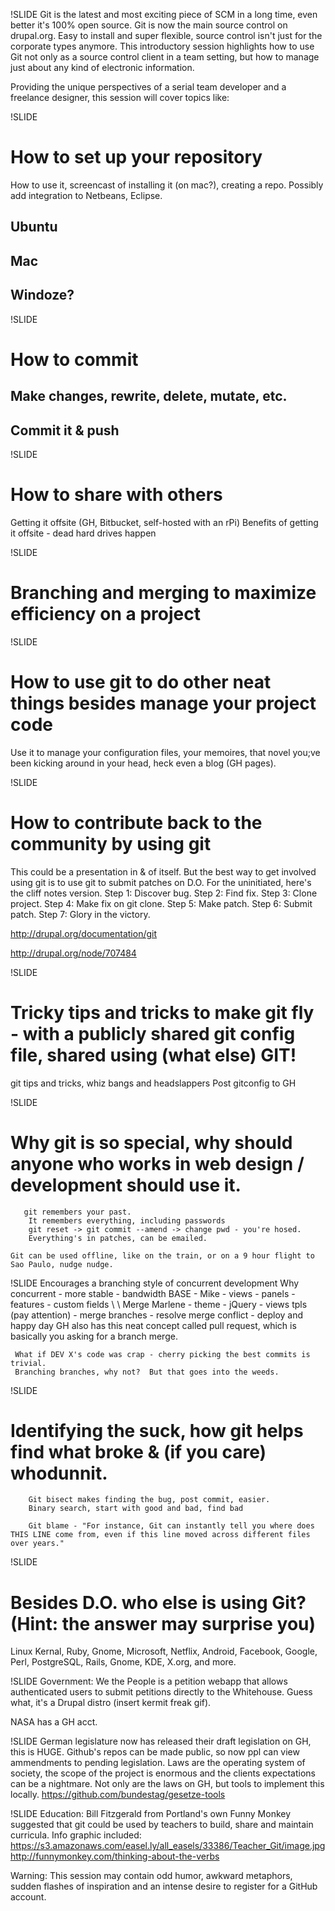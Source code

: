 !SLIDE
Git is the latest and most exciting piece of SCM in a long time, even better it's 100% open source.  Git is now the main source control on drupal.org. Easy to install and super flexible, source control isn't just for the corporate types anymore.    This introductory session highlights how to use Git not only as a source control client in a team setting, but how to manage just about any kind of electronic information.

   Providing the unique perspectives of a serial team developer and a freelance designer, this session will cover topics like:

!SLIDE
# How to set up your repository
  How to use it, screencast of installing it (on mac?), creating a repo.
    Possibly add integration to Netbeans, Eclipse.
  ## Ubuntu
  ## Mac
  ## Windoze?

!SLIDE
# How to commit

  ## Make changes, rewrite, delete, mutate, etc.
  ## Commit it & push
!SLIDE
# How to share with others
  Getting it offsite (GH, Bitbucket, self-hosted with an rPi)
    Benefits of getting it offsite - dead hard drives happen


!SLIDE
# Branching and merging to maximize efficiency on a project

!SLIDE
# How to use git to do other neat things besides manage your project code
  Use it to manage your configuration files, your memoires, that novel you;ve been kicking around in your head, heck even a blog (GH pages).

!SLIDE
# How to contribute back to the community by using git

This could be a presentation in & of itself. But the best way to get involved using git is to use git to submit patches on D.O.  For the uninitiated, here's the cliff notes version.
  Step 1: Discover bug.
  Step 2: Find fix.
  Step 3: Clone project.
  Step 4: Make fix on git clone.
  Step 5: Make patch.
  Step 6: Submit patch.
  Step 7: Glory in the victory.

http://drupal.org/documentation/git

http://drupal.org/node/707484


!SLIDE
# Tricky tips and tricks to make git fly - with a publicly shared git config file, shared using (what else) GIT!
  git tips and tricks, whiz bangs and headslappers
    Post gitconfig to GH

!SLIDE
# Why git is so special, why should anyone who works in web design / development should use it.
       git remembers your past.
        It remembers everything, including passwords
        git reset -> git commit --amend -> change pwd - you're hosed.
        Everything's in patches, can be emailed.

    Git can be used offline, like on the train, or on a 9 hour flight to Sao Paulo, nudge nudge.
!SLIDE
    Encourages a branching style of concurrent development
      Why concurrent - more stable - bandwidth
      BASE - Mike - views - panels - features - custom fields
        \                                                       \ Merge
         Marlene - theme - jQuery - views tpls (pay attention)   - merge branches - resolve merge conflict - deploy and happy day
     GH also has this neat concept called pull request, which is basically you asking for a branch merge.

     What if DEV X's code was crap - cherry picking the best commits is trivial.
     Branching branches, why not?  But that goes into the weeds.

!SLIDE
# Identifying the suck, how git helps find what broke & (if you care) whodunnit.

        Git bisect makes finding the bug, post commit, easier.
        Binary search, start with good and bad, find bad

        Git blame - "For instance, Git can instantly tell you where does THIS LINE come from, even if this line moved across different files over years."

!SLIDE
# Besides D.O. who else is using Git?  (Hint: the answer may surprise you)
  Linux Kernal, Ruby, Gnome, Microsoft, Netflix, Android, Facebook, Google, Perl, PostgreSQL, Rails, Gnome, KDE, X.org, and more.

!SLIDE
  Government:
  We the People is a petition webapp that allows authenticated users to submit petitions directly to the Whitehouse.  Guess what, it's a Drupal distro (insert kermit freak gif).

  NASA has a GH acct.

!SLIDE
  German legislature now has released their draft legislation on GH, this is HUGE.  Github's repos can be made public, so now ppl can view ammendments to pending legislation.
  Laws are the operating system of society, the scope of the project is enormous and the clients expectations can be a nightmare.
  Not only are the laws on GH, but tools to implement this locally. https://github.com/bundestag/gesetze-tools

!SLIDE
Education: Bill Fitzgerald from Portland's own Funny Monkey suggested that git could be used by teachers to build, share and maintain curricula. Info graphic included: https://s3.amazonaws.com/easel.ly/all_easels/33386/Teacher_Git/image.jpg   http://funnymonkey.com/thinking-about-the-verbs

Warning: This session may contain odd humor, awkward metaphors, sudden flashes of inspiration and an intense desire to register for a GitHub account.


